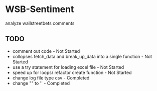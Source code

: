 # WSB-Sentiment
 analyze wallstreetbets comments 

## TODO
* comment out code -  Not Started
* collopses fetch_data and break_up_data into a single function -  Not Started
* use a try statement for loading excel file - Not Started
* speed up for loops/ refactor create function -  Not Started
* change log file type csv -  Completed
* change "" to '' -  Completed
